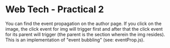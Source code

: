 # Web Tech - Practical 2

You can find the event propagation on the author page. If you click on the image, the click event for img will trigger first and after that the click event for its parent will trigger (the parent is the section wherein the img resides). This is an implementation of "event bubbling" (see: eventProp.js).
